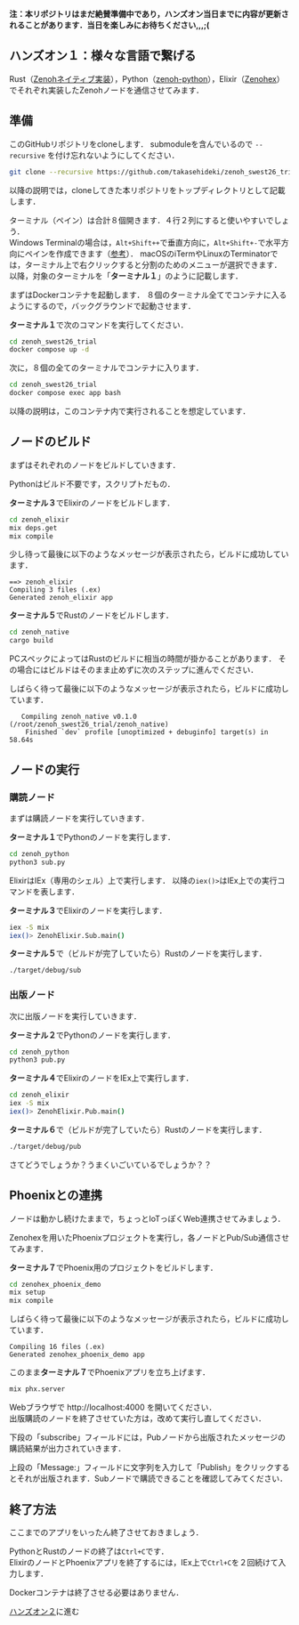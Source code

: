**注：本リポジトリはまだ絶賛準備中であり，ハンズオン当日までに内容が更新されることがあります．当日を楽しみにお待ちください,,,;(**

## ハンズオン１：様々な言語で繋げる

Rust（[Zenohネイティブ実装](https://github.com/eclipse-zenoh/zenoh)），Python（[zenoh-python](https://github.com/eclipse-zenoh/zenoh-python)），Elixir（[Zenohex](https://github.com/biyooon-ex/zenohex)）でそれぞれ実装したZenohノードを通信させてみます．

## 準備

このGitHubリポジトリをcloneします．
submoduleを含んでいるので `--recursive` を付け忘れないようにしてください．

```bash
git clone --recursive https://github.com/takasehideki/zenoh_swest26_trial
```

以降の説明では，cloneしてきた本リポジトリをトップディレクトリとして記載します．

ターミナル（ペイン）は合計８個開きます．４行２列にすると使いやすいでしょう．  
Windows Terminalの場合は，`Alt+Shift++`で垂直方向に，`Alt+Shift+-`で水平方向にペインを作成できます（[参考](https://learn.microsoft.com/ja-jp/windows/terminal/panes)）．
macOSのiTermやLinuxのTerminatorでは，ターミナル上で右クリックすると分割のためのメニューが選択できます．  
以降，対象のターミナルを「**ターミナル１**」のように記載します．

まずはDockerコンテナを起動します．
８個のターミナル全てでコンテナに入るようにするので，バックグラウンドで起動させます．

**ターミナル１**で次のコマンドを実行してください．

```bash
cd zenoh_swest26_trial
docker compose up -d
```

次に，８個の全てのターミナルでコンテナに入ります．

```bash
cd zenoh_swest26_trial
docker compose exec app bash
```

以降の説明は，このコンテナ内で実行されることを想定しています．

## ノードのビルド

まずはそれぞれのノードをビルドしていきます．

Pythonはビルド不要です，スクリプトだもの．

**ターミナル３**でElixirのノードをビルドします．

```bash
cd zenoh_elixir
mix deps.get
mix compile
```

少し待って最後に以下のようなメッセージが表示されたら，ビルドに成功しています．

```
==> zenoh_elixir
Compiling 3 files (.ex)
Generated zenoh_elixir app
```

**ターミナル５**でRustのノードをビルドします．

```bash
cd zenoh_native
cargo build
```

PCスペックによってはRustのビルドに相当の時間が掛かることがあります．
その場合にはビルドはそのまま止めずに次のステップに進んでください．

しばらく待って最後に以下のようなメッセージが表示されたら，ビルドに成功しています．

```
   Compiling zenoh_native v0.1.0 (/root/zenoh_swest26_trial/zenoh_native)
    Finished `dev` profile [unoptimized + debuginfo] target(s) in 58.64s
```

## ノードの実行

### 購読ノード

まずは購読ノードを実行していきます．

**ターミナル１**でPythonのノードを実行します．

```bash
cd zenoh_python
python3 sub.py
```

ElixirはIEx（専用のシェル）上で実行します．
以降の`iex()>`はIEx上での実行コマンドを表します．

**ターミナル３**でElixirのノードを実行します．

```bash
iex -S mix
iex()> ZenohElixir.Sub.main()
```

**ターミナル５**で（ビルドが完了していたら）Rustのノードを実行します．

```bash
./target/debug/sub
```

### 出版ノード

次に出版ノードを実行していきます．

**ターミナル２**でPythonのノードを実行します．

```bash
cd zenoh_python
python3 pub.py
```

**ターミナル４**でElixirのノードをIEx上で実行します．

```bash
cd zenoh_elixir
iex -S mix
iex()> ZenohElixir.Pub.main()
```

**ターミナル６**で（ビルドが完了していたら）Rustのノードを実行します．

```bash
./target/debug/pub
```

さてどうでしょうか？うまくいごいているでしょうか？？

## Phoenixとの連携

ノードは動かし続けたままで，ちょっとIoTっぽくWeb連携させてみましょう．

Zenohexを用いたPhoenixプロジェクトを実行し，各ノードとPub/Sub通信させてみます．

**ターミナル７**でPhoenix用のプロジェクトをビルドします．

```bash
cd zenohex_phoenix_demo
mix setup
mix compile
```

しばらく待って最後に以下のようなメッセージが表示されたら，ビルドに成功しています．

```
Compiling 16 files (.ex)
Generated zenohex_phoenix_demo app
```

このまま**ターミナル７**でPhoenixアプリを立ち上げます．

```bash
mix phx.server
```

Webブラウザで http://localhost:4000 を開いてください．  
出版購読のノードを終了させていた方は，改めて実行し直してください．

下段の「subscribe」フィールドには，Pubノードから出版されたメッセージの購読結果が出力されていきます．

上段の「Message:」フィールドに文字列を入力して「Publish」をクリックするとそれが出版されます．Subノードで購読できることを確認してみてください．

## 終了方法

ここまでのアプリをいったん終了させておきましょう．

PythonとRustのノードの終了は`Ctrl+C`です．  
ElixirのノードとPhoenixアプリを終了するには，IEx上で`Ctrl+C`を２回続けて入力します．

Dockerコンテナは終了させる必要はありません．

[ハンズオン２](/docs/2iot.md)に進む
